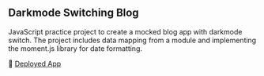 ## Darkmode Switching Blog

JavaScript practice project to create a mocked blog app with darkmode switch. The project includes data mapping from a module and implementing the moment.js library for date formatting.

🚀 [Deployed App](https://edwinsch.github.io/darkmode-switching-blog/)
